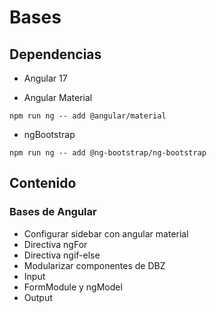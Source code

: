 # Bases

## Dependencias

* Angular 17

* Angular Material
```
npm run ng -- add @angular/material
```

* ngBootstrap
```
npm run ng -- add @ng-bootstrap/ng-bootstrap
```

## Contenido

### Bases de Angular

* Configurar sidebar con angular material
* Directiva ngFor
* Directiva ngif-else
* Modularizar componentes de DBZ
* Input
* FormModule y ngModel
* Output